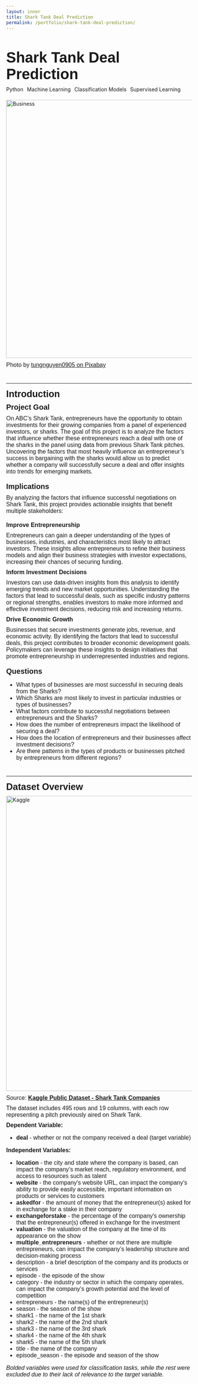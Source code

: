 ```yaml
---
layout: inner
title: Shark Tank Deal Prediction
permalink: /portfolio/shark-tank-deal-prediction/
---
```

<div class="container" style="margin-top: 50px;">

  <!-- Title Section -->
  <div class="row">
    <div class="col-12">
      <div style="font-size:40px; font-family: 'Source Sans 3', sans-serif; font-weight: bold; margin-bottom: 10px;">
        Shark Tank Deal Prediction
      </div>
    </div>
  </div>

  <!-- Tags Section -->
  <div class="row" style="margin-bottom: 20px;">
    <div class="col-12">
      <div class="tags-container" style="display: flex; gap: 10px; flex-wrap: wrap;">
        <span class="tag python">Python</span>
        <span class="tag machine-learning">Machine Learning</span>
        <span class="tag classification-models">Classification Models</span>
        <span class="tag supervised-learning">Supervised Learning</span>
      </div>
    </div>
  </div>

  <!-- Image Section -->
  <div class="row" style="margin-bottom: 10px;">
    <div class="col-12">
      <img src="{{ site.baseurl }}/shark-tank-deal-prediction/img.jpg" alt="Business" class="img-fluid" style="max-width: 100%; width: 700px; display: block;">
    </div>
  </div>
</div>
<div style="font-size:16px; font-family: 'Source Sans 3', sans-serif; margin-bottom: 40px;">Photo by <a href="https://pixabay.com/photos/business-handshake-business-deal-7111770/" style="font-size:16px; font-family: 'Source Sans 3', sans-serif;">tungnguyen0905 on Pixabay</a></div>



<!-- ------------------------------------------- Introduction  ------------------------------------------- -->
<hr>

<div style="font-size:25px; font-family: 'Source Sans 3', sans-serif; font-weight: bold; margin-bottom: 10px;">Introduction</div>

<div style="font-size:20px; font-family: 'Source Sans 3', sans-serif; font-weight: bold; margin-bottom: 10px;">Project Goal</div>
<div style="font-size:16px; font-family: 'Source Sans 3', sans-serif; margin-bottom: 20px;">On ABC’s Shark Tank, entrepreneurs have the opportunity to obtain investments for their growing companies from a panel of experienced investors, or sharks. The goal of this project is to analyze the factors that influence whether these entrepreneurs reach a deal with one of the sharks in the panel using data from previous Shark Tank pitches. Uncovering the factors that most heavily influence an entrepreneur’s success in bargaining with the sharks would allow us to predict whether a company will successfully secure a deal and offer insights into trends for emerging markets.</div>

<div style="font-size:20px; font-family: 'Source Sans 3', sans-serif; font-weight: bold; margin-bottom: 10px;">Implications</div>
<div style="font-size:16px; font-family: 'Source Sans 3', sans-serif; margin-bottom: 20px;">By analyzing the factors that influence successful negotiations on Shark Tank, this project provides actionable insights that benefit multiple stakeholders:</div>

<div style="font-size:16px; font-family: 'Source Sans 3', sans-serif; margin-bottom: 10px;"><strong>Improve Entrepreneurship</strong></div>
<div style="font-size:16px; font-family: 'Source Sans 3', sans-serif; margin-bottom: 10px;">Entrepreneurs can gain a deeper understanding of the types of businesses, industries, and characteristics most likely to attract investors. These insights allow entrepreneurs to refine their business models and align their business strategies with investor expectations, increasing their chances of securing funding.</div>

<div style="font-size:16px; font-family: 'Source Sans 3', sans-serif; margin-bottom: 10px;"><strong>Inform Investment Decisions</strong></div>
<div style="font-size:16px; font-family: 'Source Sans 3', sans-serif; margin-bottom: 10px;">Investors can use data-driven insights from this analysis to identify emerging trends and new market opportunities. Understanding the factors that lead to successful deals, such as specific industry patterns or regional strengths, enables investors to make more informed and effective investment decisions, reducing risk and increasing returns.</div>

<div style="font-size:16px; font-family: 'Source Sans 3', sans-serif; margin-bottom: 10px;"><strong>Drive Economic Growth</strong></div>
<div style="font-size:16px; font-family: 'Source Sans 3', sans-serif; margin-bottom: 20px;">Businesses that secure investments generate jobs, revenue, and economic activity. By identifying the factors that lead to successful deals, this project contributes to broader economic development goals. Policymakers can leverage these insights to design initiatives that promote entrepreneurship in underrepresented industries and regions.</div>

<div style="font-size:20px; font-family: 'Source Sans 3', sans-serif; font-weight: bold; margin-bottom: 10px;">Questions</div>
<div style="font-size:16px; font-family: 'Source Sans 3', sans-serif; margin-bottom: 40px;">
  <ul>
        <li>What types of businesses are most successful in securing deals from the Sharks?</li>
        <li>Which Sharks are most likely to invest in particular industries or types of businesses?</li>
        <li>What factors contribute to successful negotiations between entrepreneurs and the Sharks?</li>
        <li>How does the number of entrepreneurs impact the likelihood of securing a deal?</li>
        <li>How does the location of entrepreneurs and their businesses affect investment decisions?</li>
        <li>Are there patterns in the types of products or businesses pitched by entrepreneurs from different regions?</li>
    </ul>
</div>


<!-- ------------------------------------------- Dataset Overview ------------------------------------------- -->
<hr>

<div style="font-size:25px; font-family: 'Source Sans 3', sans-serif; font-weight: bold; margin-bottom: 10px;">Dataset Overview</div>
<div class="row" style="margin-bottom: 10px;">
<div>
      <img src="{{ site.baseurl }}/shark-tank-deal-prediction/kaggle.png" alt="Kaggle" class="img-fluid" style="max-width: 100%; width: 800px;">
</div>
</div>
<div style="font-size:16px; font-family: 'Source Sans 3', sans-serif;">Source: <strong><a href="https://www.kaggle.com/datasets/ulrikthygepedersen/shark-tank-companies" style="font-size:16px; font-family: 'Source Sans 3', sans-serif;">Kaggle Public Dataset - Shark Tank Companies</a></strong></div>

<div style="margin-top: 10px;"></div>

<div style="font-size:16px; font-family: 'Source Sans 3', sans-serif; margin-bottom: 10px;">The dataset includes 495 rows and 19 columns, with each row representing a pitch previously aired on Shark Tank.</div>

<div style="font-size:16px; font-family: 'Source Sans 3', sans-serif;"><strong>Dependent Variable:</strong></div>
<div style="font-size:16px; font-family: 'Source Sans 3', sans-serif; margin-bottom: 10px;">
    <ul>
    <li><strong>deal</strong> - whether or not the company received a deal (target variable)</li>
    </ul>
</div>

<div style="font-size:16px; font-family: 'Source Sans 3', sans-serif;"><strong>Independent Variables:</strong></div>
<div style="font-size:16px; font-family: 'Source Sans 3', sans-serif; margin-bottom: 10px;">
    <ul>
        <li><strong>location</strong> - the city and state where the company is based, can impact the company’s market reach, regulatory environment, and access to resources such as talent</li>
        <li><strong>website</strong> - the company's website URL, can impact the company’s ability to provide easily accessible, important information on products or services to customers</li>
        <li><strong>askedfor</strong> - the amount of money that the entrepreneur(s) asked for in exchange for a stake in their company</li>
        <li><strong>exchangeforstake</strong> - the percentage of the company's ownership that the entrepreneur(s) offered in exchange for the investment</li>
        <li><strong>valuation</strong> - the valuation of the company at the time of its appearance on the show</li>
        <li><strong>multiple_entrepreneurs</strong> - whether or not there are multiple entrepreneurs, can impact the company’s leadership structure and decision-making process</li>
        <li>description - a brief description of the company and its products or services</li>
        <li>episode - the episode of the show</li>
        <li>category - the industry or sector in which the company operates, can impact the company’s growth potential and the level of competition</li>
        <li>entrepreneurs - the name(s) of the entrepreneur(s)</li>
        <li>season - the season of the show</li>
        <li>shark1 - the name of the 1st shark</li>
        <li>shark2 - the name of the 2nd shark</li>
        <li>shark3 - the name of the 3rd shark</li>
        <li>shark4 - the name of the 4th shark</li>
        <li>shark5 - the name of the 5th shark</li>
        <li>title - the name of the company</li>
        <li>episode_season - the episode and season of the show</li>
    </ul>
</div>
<div style="font-size:16px; font-family: 'Source Sans 3', sans-serif; margin-bottom: 40px;"><em>Bolded variables were used for classification tasks, while the rest were excluded due to their lack of relevance to the target variable.</em></div>



